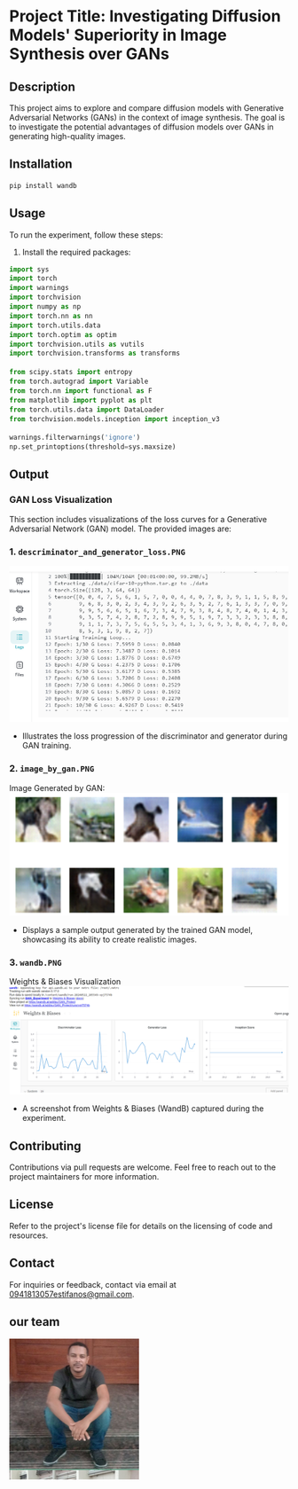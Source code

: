 # Project Title: Investigating Diffusion Models' Superiority in Image Synthesis over GANs

## Description
This project aims to explore and compare diffusion models with Generative Adversarial Networks (GANs) in the context of image synthesis. The goal is to investigate the potential advantages of diffusion models over GANs in generating high-quality images.

## Installation

```bash
pip install wandb
```
## Usage
To run the experiment, follow these steps:
1. Install the required packages:
```python
import sys
import torch
import warnings
import torchvision
import numpy as np
import torch.nn as nn
import torch.utils.data
import torch.optim as optim
import torchvision.utils as vutils
import torchvision.transforms as transforms

from scipy.stats import entropy
from torch.autograd import Variable
from torch.nn import functional as F
from matplotlib import pyplot as plt
from torch.utils.data import DataLoader
from torchvision.models.inception import inception_v3

warnings.filterwarnings('ignore')
np.set_printoptions(threshold=sys.maxsize)
```

## Output

### GAN Loss Visualization
This section includes visualizations of the loss curves for a Generative Adversarial Network (GAN) model. The provided images are:

### 1. `descriminator_and_generator_loss.PNG`
![Discriminator and Generator Loss](descriminator_and_generator_loss.PNG)
- Illustrates the loss progression of the discriminator and generator during GAN training.

### 2. `image_by_gan.PNG`
Image Generated by GAN:![Image Generated by GAN](image_by_gan.PNG)
- Displays a sample output generated by the trained GAN model, showcasing its ability to create realistic images.

### 3. `wandb.PNG`
Weights & Biases Visualization
![Weights & Biases Visualization](wandb.PNG)
- A screenshot from Weights & Biases (WandB) captured during the experiment.

## Contributing
Contributions via pull requests are welcome. Feel free to reach out to the project maintainers for more information.

## License
Refer to the project's license file for details on the licensing of code and resources.

## Contact
For inquiries or feedback, contact via email at 0941813057estifanos@gmail.com.
## our team
![Addisu Amare Zena](addisu.PNG)

